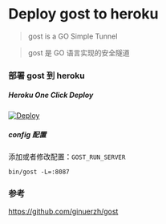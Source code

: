 Deploy gost to heroku
=====

>gost is a GO Simple Tunnel

>gost 是 GO 语言实现的安全隧道

### 部署 gost 到 heroku

##### Heroku One Click Deploy

[![Deploy](https://www.herokucdn.com/deploy/button.svg)](https://heroku.com/deploy?template=https://github.com/v-wei40680/ohmygost)

##### config 配置

添加或者修改配置：`GOST_RUN_SERVER`

`bin/gost -L=:8087`

### 参考

<https://github.com/ginuerzh/gost>

